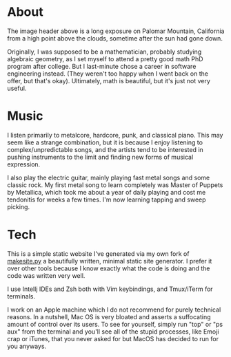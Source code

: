 # About
The image header above is a long exposure on Palomar Mountain, California from a high point above the clouds, sometime after the sun had gone down.

Originally, I was supposed to be a mathematician, probably studying algebraic geometry, as I set myself to attend a pretty good math PhD program after college. But I last-minute chose a career in software engineering instead. (They weren't too happy when I went back on the offer, but that's okay). Ultimately, math is beautiful, but it's just not very useful.

# Music
I listen primarily to metalcore, hardcore, punk, and classical piano. This may seem like a strange combination, but it is because I enjoy listening to complex/unpredictable songs, and the artists tend to be interested in pushing instruments to the limit and finding new forms of musical expression.  

I also play the electric guitar, mainly playing fast metal songs and some classic rock. My first metal song to learn completely was Master of Puppets by Metallica, which took me about a year of daily playing and cost me tendonitis for weeks a few times. I'm now learning tapping and sweep picking.

# Tech
This is a simple static website I've generated via my own fork of [makesite.py](https://github.com/sunainapai/makesite) a beautifully written, minimal static site generator. I prefer it over other tools because I know exactly what the code is doing and the code was written very well. 

I use Intellj IDEs and Zsh both with Vim keybindings, and Tmux/iTerm for terminals. 

I work on an Apple machine which I do not recommend for purely technical reasons. In a nutshell, Mac OS is very bloated and asserts a suffocating amount of control over its users. To see for yourself, simply run "top" or "ps aux" from the terminal and you'll see all of the stupid processes, like Emoji crap or iTunes, that you never asked for but MacOS has decided to run for you anyways.

